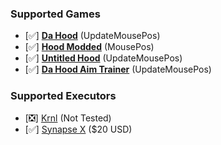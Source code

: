 ### Supported Games
* [✅] [**Da Hood**](https://www.roblox.com/games/2788229376/Da-Hood) (UpdateMousePos)
* [✅] [**Hood Modded**](https://www.roblox.com/games/5602055394/Hood-Modded) (MousePos)
* [✅] [**Untitled Hood**](https://www.roblox.com/games/9183932460/Untitled-Hood) (UpdateMousePos)
* [✅] [**Da Hood Aim Trainer**](https://www.roblox.com/games/9824221333/UPDATE-Da-Hood-Aim-Trainer) (UpdateMousePos)

### Supported Executors
* [❎] [Krnl](https://krnl.place/download.html) (Not Tested)
* [✅] [Synapse X](https://x.synapse.to/) ($20 USD)
